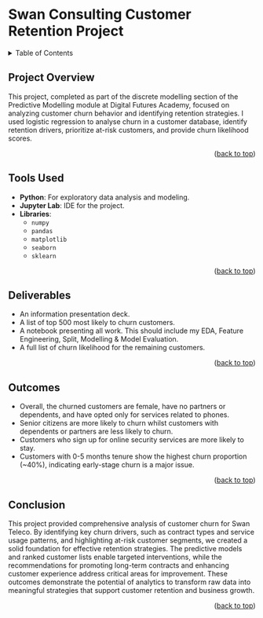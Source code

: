 <a id="readme-top"></a>

# Swan Consulting Customer Retention Project

<!-- TABLE OF CONTENTS -->
<details>
  <summary>Table of Contents</summary>
  <ol>
    <li>
      <a href="#about-the-project">Project Overview</a>
    </li>
    <li>
      <a href="#tools-used">Tools Used</a>
    </li>
    <li>
      <a href="#deliverables">Deliverables</a>
    </li>
    <li>
      <a href="#outcomes">Outcomes</a>
    </li>
    <li>
      <a href="#conclusion">Conclusion</a>
  </ol>
</details>



<!-- ABOUT THE PROJECT -->
## Project Overview

This project, completed as part of the discrete modelling section of the Predictive Modelling module at Digital Futures Academy, focused on analyzing customer churn behavior and identifying retention strategies. I used logistic regression to analyse churn in a customer database, identify retention drivers, prioritize at-risk customers, and provide churn likelihood scores.

<p align="right">(<a href="#readme-top">back to top</a>)</p>


<!-- Tools Used -->
## Tools Used

* **Python**: For exploratory data analysis and modeling.
* **Jupyter Lab**: IDE for the project.
* **Libraries**:
  * `numpy`
  * `pandas`
  * `matplotlib`
  * `seaborn`
  * `sklearn`

<p align="right">(<a href="#readme-top">back to top</a>)</p>



<!-- Deliverables -->
## Deliverables

* An information presentation deck.
* A list of top 500 most likely to churn customers.
* A notebook presenting all work. This should include my EDA, Feature Engineering, Split, Modelling & Model Evaluation. 
* A full list of churn likelihood for the remaining customers.

<p align="right">(<a href="#readme-top">back to top</a>)</p>



<!-- Outcomes -->
## Outcomes

* Overall, the churned customers are female, have no partners or dependents, and have opted only for services related to phones.
* Senior citizens are more likely to churn whilst customers with dependents or partners are less likely to churn.
* Customers who sign up for online security services are more likely to stay.
* Customers with 0-5 months tenure show the highest churn proportion (~40%), indicating early-stage churn is a major issue.

<p align="right">(<a href="#readme-top">back to top</a>)</p>



<!-- Conclusion -->
## Conclusion

This project provided comprehensive analysis of customer churn for Swan Teleco. By identifying key churn drivers, such as contract types and service usage patterns, and highlighting at-risk customer segments, we created a solid foundation for effective retention strategies. The predictive models and ranked customer lists enable targeted interventions, while the recommendations for promoting long-term contracts and enhancing customer experience address critical areas for improvement. These outcomes demonstrate the potential of analytics to transform raw data into meaningful strategies that support customer retention and business growth.

<p align="right">(<a href="#readme-top">back to top</a>)</p>
